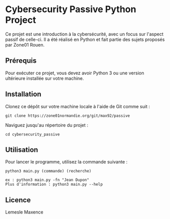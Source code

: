 # Cybersecurity Passive Python Project

Ce projet est une introduction à la cybersécurité, avec un focus sur l'aspect passif de celle-ci. Il a été réalisé en Python et fait partie des sujets proposés par Zone01 Rouen.

## Prérequis

Pour exécuter ce projet, vous devez avoir Python 3 ou une version ultérieure installée sur votre machine.

## Installation

Clonez ce dépôt sur votre machine locale à l'aide de Git comme suit :

```
git clone https://zone01normandie.org/git/max92/passive
```

Naviguez jusqu'au répertoire du projet :

```
cd cybersecurity_passive
```

## Utilisation

Pour lancer le programme, utilisez la commande suivante :

```
python3 main.py (commande) (recherche)

ex : python3 main.py -fn "Jean Dupon"
Plus d'information : python3 main.py --help
```

## Licence

Lemesle Maxence